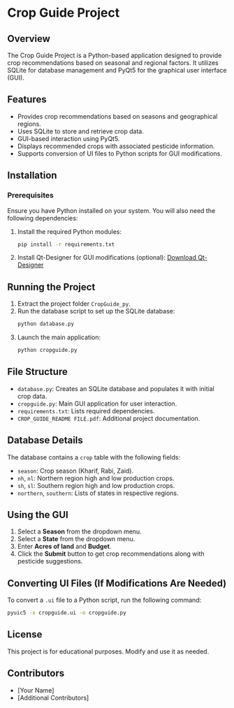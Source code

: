 # Crop Guide Project

## Overview

The Crop Guide Project is a Python-based application designed to provide crop recommendations based on seasonal and regional factors. It utilizes SQLite for database management and PyQt5 for the graphical user interface (GUI).

## Features

- Provides crop recommendations based on seasons and geographical regions.
- Uses SQLite to store and retrieve crop data.
- GUI-based interaction using PyQt5.
- Displays recommended crops with associated pesticide information.
- Supports conversion of UI files to Python scripts for GUI modifications.

## Installation

### Prerequisites

Ensure you have Python installed on your system. You will also need the following dependencies:

1. Install the required Python modules:
   ```sh
   pip install -r requirements.txt
   ```
2. Install Qt-Designer for GUI modifications (optional): [Download Qt-Designer](https://build-system.fman.io/qt-designer-download)

## Running the Project

1. Extract the project folder `CropGuide_py`.
2. Run the database script to set up the SQLite database:
   ```sh
   python database.py
   ```
3. Launch the main application:
   ```sh
   python cropguide.py
   ```

## File Structure

- `database.py`: Creates an SQLite database and populates it with initial crop data.
- `cropguide.py`: Main GUI application for user interaction.
- `requirements.txt`: Lists required dependencies.
- `CROP_GUIDE_README FILE.pdf`: Additional project documentation.

## Database Details

The database contains a `crop` table with the following fields:

- `season`: Crop season (Kharif, Rabi, Zaid).
- `nh`, `nl`: Northern region high and low production crops.
- `sh`, `sl`: Southern region high and low production crops.
- `northern`, `southern`: Lists of states in respective regions.

## Using the GUI

1. Select a **Season** from the dropdown menu.
2. Select a **State** from the dropdown menu.
3. Enter **Acres of land** and **Budget**.
4. Click the **Submit** button to get crop recommendations along with pesticide suggestions.

## Converting UI Files (If Modifications Are Needed)

To convert a `.ui` file to a Python script, run the following command:

```sh
pyuic5 -x cropguide.ui -o cropguide.py
```

## License

This project is for educational purposes. Modify and use it as needed.

## Contributors

- [Your Name]
- [Additional Contributors]

